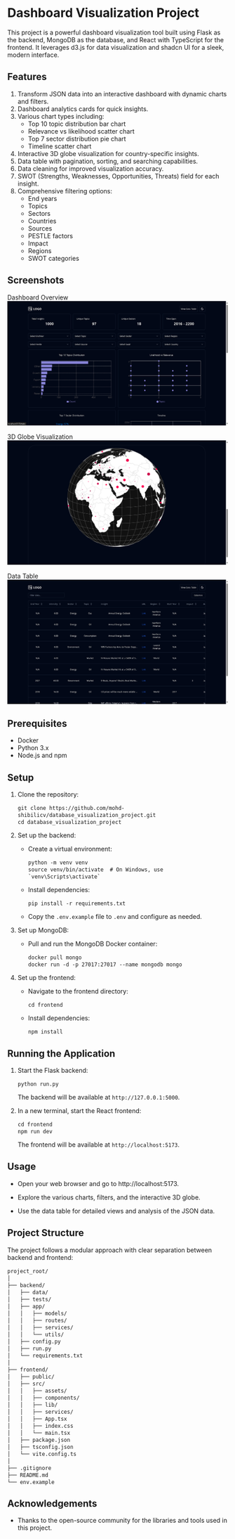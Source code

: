 # Dashboard Visualization Project

This project is a powerful dashboard visualization tool built using Flask as the backend, MongoDB as the database, and React with TypeScript for the frontend. It leverages d3.js for data visualization and shadcn UI for a sleek, modern interface.

## Features

1. Transform JSON data into an interactive dashboard with dynamic charts and filters.
2. Dashboard analytics cards for quick insights.
3. Various chart types including:
   - Top 10 topic distribution bar chart
   - Relevance vs likelihood scatter chart
   - Top 7 sector distribution pie chart
   - Timeline scatter chart
4. Interactive 3D globe visualization for country-specific insights.
5. Data table with pagination, sorting, and searching capabilities.
6. Data cleaning for improved visualization accuracy.
7. SWOT (Strengths, Weaknesses, Opportunities, Threats) field for each insight.
8. Comprehensive filtering options:
   - End years
   - Topics
   - Sectors
   - Countries
   - Sources
   - PESTLE factors
   - Impact
   - Regions
   - SWOT categories

## Screenshots

Dashboard Overview
![Dashboard Overview](screenshots/dashboard_overview.png)

3D Globe Visualization
![3D Globe Visualization](screenshots/3d_globe.png)

Data Table
![Data Table](screenshots/data_table.png)

## Prerequisites

- Docker
- Python 3.x
- Node.js and npm

## Setup

1. Clone the repository:
   ```
   git clone https://github.com/mohd-shibilicv/database_visualization_project.git
   cd database_visualization_project
   ```

2. Set up the backend:
   - Create a virtual environment:
     ```
     python -m venv venv
     source venv/bin/activate  # On Windows, use `venv\Scripts\activate`
     ```
   - Install dependencies:
     ```
     pip install -r requirements.txt
     ```
   - Copy the `.env.example` file to `.env` and configure as needed.

3. Set up MongoDB:
   - Pull and run the MongoDB Docker container:
     ```
     docker pull mongo
     docker run -d -p 27017:27017 --name mongodb mongo
     ```

4. Set up the frontend:
   - Navigate to the frontend directory:
     ```
     cd frontend
     ```
   - Install dependencies:
     ```
     npm install
     ```

## Running the Application

1. Start the Flask backend:
   ```
   python run.py
   ```
   The backend will be available at `http://127.0.0.1:5000`.

2. In a new terminal, start the React frontend:
   ```
   cd frontend
   npm run dev
   ```
   The frontend will be available at `http://localhost:5173`.


## Usage

- Open your web browser and go to http://localhost:5173.

- Explore the various charts, filters, and the interactive 3D globe.

- Use the data table for detailed views and analysis of the JSON data.


## Project Structure

The project follows a modular approach with clear separation between backend and frontend:

```
project_root/
│
├── backend/
│   ├── data/
│   ├── tests/
│   ├── app/
│   │   ├── models/
│   │   ├── routes/
│   │   ├── services/
│   │   └── utils/
│   ├── config.py
│   ├── run.py
│   └── requirements.txt
│
├── frontend/
│   ├── public/
│   ├── src/
│   │   ├── assets/
│   │   ├── components/
│   │   ├── lib/
│   │   ├── services/
│   │   ├── App.tsx
│   │   ├── index.css
│   │   └── main.tsx
│   ├── package.json
│   ├── tsconfig.json
│   └── vite.config.ts
│
├── .gitignore
├── README.md
└── env.example
```

## Acknowledgements

- Thanks to the open-source community for the libraries and tools used in this project.

